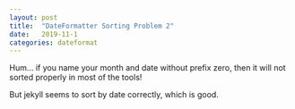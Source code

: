 ```yaml
---
layout: post
title:  "DateFormatter Sorting Problem 2"
date:   2019-11-1
categories: dateformat
---
```



Hum... if you name your month and date without prefix zero, then it will not
sorted properly in most of the tools!

But jekyll seems to sort by date correctly, which is good.
